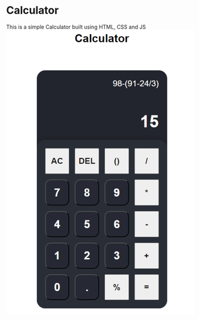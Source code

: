 # Calculator
This is a simple Calculator built using HTML, CSS and JS
![image_Calculator](./calculator.png)
